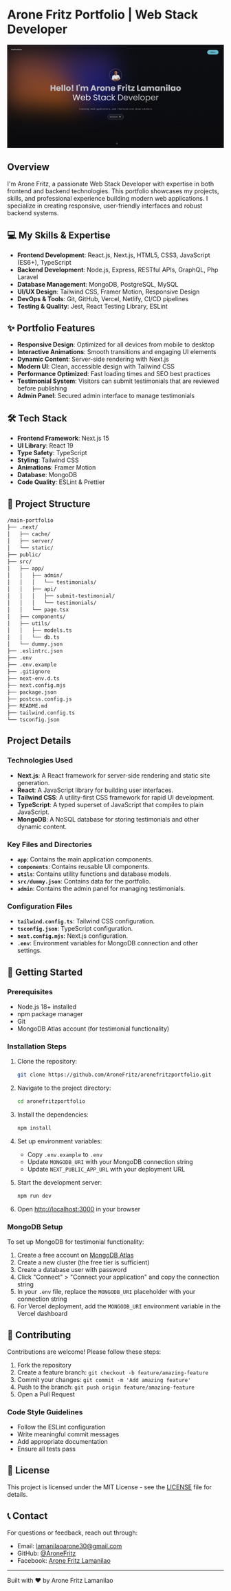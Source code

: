 # Arone Fritz Portfolio | Web Stack Developer

![Arone Fritz Portfolio](https://github.com/AroneFritz/aronefritzportfolio/raw/main/public/Arone-Fritz.png)

## Overview

I'm Arone Fritz, a passionate Web Stack Developer with expertise in both frontend and backend technologies. This portfolio showcases my projects, skills, and professional experience building modern web applications. I specialize in creating responsive, user-friendly interfaces and robust backend systems.

## 💻 My Skills & Expertise

- **Frontend Development**: React.js, Next.js, HTML5, CSS3, JavaScript (ES6+), TypeScript
- **Backend Development**: Node.js, Express, RESTful APIs, GraphQL, Php Laravel
- **Database Management**: MongoDB, PostgreSQL, MySQL
- **UI/UX Design**: Tailwind CSS, Framer Motion, Responsive Design
- **DevOps & Tools**: Git, GitHub, Vercel, Netlify, CI/CD pipelines
- **Testing & Quality**: Jest, React Testing Library, ESLint

## ✨ Portfolio Features

- **Responsive Design**: Optimized for all devices from mobile to desktop
- **Interactive Animations**: Smooth transitions and engaging UI elements
- **Dynamic Content**: Server-side rendering with Next.js
- **Modern UI**: Clean, accessible design with Tailwind CSS
- **Performance Optimized**: Fast loading times and SEO best practices
- **Testimonial System**: Visitors can submit testimonials that are reviewed before publishing
- **Admin Panel**: Secured admin interface to manage testimonials

## 🛠️ Tech Stack

- **Frontend Framework**: Next.js 15
- **UI Library**: React 19
- **Type Safety**: TypeScript
- **Styling**: Tailwind CSS
- **Animations**: Framer Motion
- **Database**: MongoDB
- **Code Quality**: ESLint & Prettier

## 📁 Project Structure

```
/main-portfolio
├── .next/
│   ├── cache/
│   ├── server/
│   └── static/
├── public/
├── src/
│   ├── app/
│   │   ├── admin/
│   │   │   └── testimonials/
│   │   ├── api/
│   │   │   ├── submit-testimonial/
│   │   │   └── testimonials/
│   │   └── page.tsx
│   ├── components/
│   ├── utils/
│   │   ├── models.ts
│   │   └── db.ts
│   └── dummy.json
├── .eslintrc.json
├── .env
├── .env.example
├── .gitignore
├── next-env.d.ts
├── next.config.mjs
├── package.json
├── postcss.config.js
├── README.md
├── tailwind.config.ts
└── tsconfig.json
```

## Project Details

### Technologies Used

- **Next.js**: A React framework for server-side rendering and static site generation.
- **React**: A JavaScript library for building user interfaces.
- **Tailwind CSS**: A utility-first CSS framework for rapid UI development.
- **TypeScript**: A typed superset of JavaScript that compiles to plain JavaScript.
- **MongoDB**: A NoSQL database for storing testimonials and other dynamic content.

### Key Files and Directories

- **`app`**: Contains the main application components.
- **`components`**: Contains reusable UI components.
- **`utils`**: Contains utility functions and database models.
- **`src/dummy.json`**: Contains data for the portfolio.
- **`admin`**: Contains the admin panel for managing testimonials.

### Configuration Files

- **`tailwind.config.ts`**: Tailwind CSS configuration.
- **`tsconfig.json`**: TypeScript configuration.
- **`next.config.mjs`**: Next.js configuration.
- **`.env`**: Environment variables for MongoDB connection and other settings.

## 🚀 Getting Started

### Prerequisites

- Node.js 18+ installed
- npm package manager
- Git
- MongoDB Atlas account (for testimonial functionality)

### Installation Steps

1. Clone the repository:

   ```sh
   git clone https://github.com/AroneFritz/aronefritzportfolio.git
   ```

2. Navigate to the project directory:

   ```sh
   cd aronefritzportfolio
   ```

3. Install the dependencies:

   ```sh
   npm install
   ```

4. Set up environment variables:
   - Copy `.env.example` to `.env`
   - Update `MONGODB_URI` with your MongoDB connection string
   - Update `NEXT_PUBLIC_APP_URL` with your deployment URL

5. Start the development server:

   ```sh
   npm run dev
   ```

6. Open [http://localhost:3000](http://localhost:3000) in your browser

### MongoDB Setup

To set up MongoDB for testimonial functionality:

1. Create a free account on [MongoDB Atlas](https://www.mongodb.com/cloud/atlas/register)
2. Create a new cluster (the free tier is sufficient)
3. Create a database user with password
4. Click "Connect" > "Connect your application" and copy the connection string
5. In your `.env` file, replace the `MONGODB_URI` placeholder with your connection string
6. For Vercel deployment, add the `MONGODB_URI` environment variable in the Vercel dashboard

## 🤝 Contributing

Contributions are welcome! Please follow these steps:

1. Fork the repository
2. Create a feature branch: `git checkout -b feature/amazing-feature`
3. Commit your changes: `git commit -m 'Add amazing feature'`
4. Push to the branch: `git push origin feature/amazing-feature`
5. Open a Pull Request

### Code Style Guidelines

- Follow the ESLint configuration
- Write meaningful commit messages
- Add appropriate documentation
- Ensure all tests pass

## 📝 License

This project is licensed under the MIT License - see the [LICENSE](LICENSE) file for details.

## 📞 Contact

For questions or feedback, reach out through:

- Email: lamanilaoarone30@gmail.com
- GitHub: [@AroneFritz](https://github.com/AroneFritz)
- Facebook: [Arone Fritz Lamanilao](https://www.facebook.com/arone.lamanilao/)

---

Built with ❤️ by Arone Fritz Lamanilao
